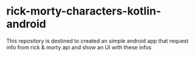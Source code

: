 # rick-morty-characters-kotlin-android
This repository is destined to created an simple android app that request info from rick &amp; morty api and show an UI with these infos
